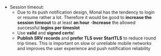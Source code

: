 - Session timeout:
  - Due to its push notification design, Monal has the tendency to login or resume rather a lot. Therefore it would be good to **increase the session timeout** to at least **an hour**
  -**Increase** the allowed successful **logins per timeslot**
  - Use **valid** and **signed certs**!
  - **Publish SRV records** and **prefer TLS over StartTLS** to reduce round trip times. This is important on slow or unreliable mobile networks and improves the user experience and push notification reliability 
